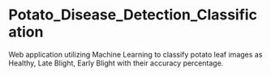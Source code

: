 # Potato_Disease_Detection_Classification
Web application utilizing Machine Learning to classify potato leaf images as Healthy, Late Blight, Early Blight with their accuracy percentage.
